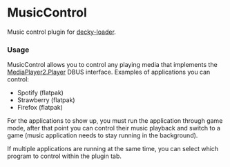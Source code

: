 # MusicControl

Music control plugin for [decky-loader](https://github.com/SteamDeckHomebrew/decky-loader).

### Usage

MusicControl allows you to control any playing media that implements the [MediaPlayer2.Player](https://specifications.freedesktop.org/mpris-spec/2.2/Player_Interface.html) DBUS interface.
Examples of applications you can control:
   - Spotify (flatpak)
   - Strawberry (flatpak)
   - Firefox (flatpak)

For the applications to show up, you must run the application through game mode, after that point you can control their music playback and switch to a game (music application needs to stay running in the background).

If multiple applications are running at the same time, you can select which program to control within the plugin tab.

